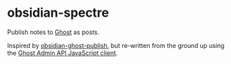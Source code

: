 # obsidian-spectre

Publish notes to [Ghost](https://ghost.org/) as posts.

Inspired by [obsidian-ghost-publish](https://github.com/jaynguyens/obsidian-ghost-publish), but re-written from the ground up using the [Ghost Admin API JavaScript client](https://ghost.org/docs/admin-api/javascript/).